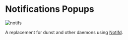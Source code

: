 # Notifications Popups

![notifs](https://github.com/user-attachments/assets/0df0eddc-5c74-4af0-a694-48dc8ec6bb44)

A replacement for dunst and other daemons using [Notifd](https://aylur.github.io/astal/guide/libraries/notifd).
